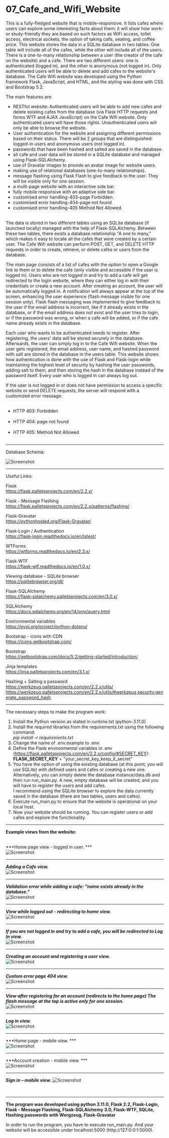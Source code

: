 # 07_Cafe_and_Wifi_Website

This is a fully-fledged website that is mobile-responsive. It lists cafes where users can explore some interesting facts about them; it will show how work- or study-friendly they are based on such factors as WiFi access, toilet access, electrical sockets, the option of taking calls, seating, and coffee price. This website stores the data in a SQLite database in two tables. One table will include all of the cafes, while the other will include all of the users. There is a one-to-many relationship between a user (the creator of the cafe on the website) and a cafe. There are two different users: one is authenticated (logged in), and the other is anonymous (not logged in). Only authenticated users will be able to delete and add cafes to the website's database. The Cafe Wifi website was developed using the Python framework Flask, JavaScript, and HTML, and the styling was done with CSS and Bootstrap 5.2.</br>

The main features are:</br>
- RESTful website: Authenticated users will be able to add new cafes and delete existing cafes from the database (via Flask HTTP requests and forms WTF and AJAX JavaScript) on the Cafe Wifi website. Only authenticated users will have those rights. Unauthenticated users will only be able to browse the website. </br>
- User authentication for the website and assigning different permissions based on their status. There will be 2 groups that are distinguished: logged-in users and anonymous users (not logged in). </br>
- passwords that have been hashed and salted are saved in the database.</br>
- all cafe and user data will be stored in a SQLite database and managed using Flask-SQLAlchemy.</br>
- use of Gravatar images to provide an avatar image for website users.</br>
- making use of relational databases (one-to-many relationships). </br>
- message flashing using Flask Flash to give feedback to the user. They will be visible only for one session. </br>
- a multi-page website with an interactive side bar. </br>
- fully mobile responsive with an adaptive side bar.</br>
- customised error handling-403-page Forbidden.</br>
- customised error handling-404-page not found.</br>
- customised error handling-405 Method Not Allowed.</br> 


The data is stored in two different tables using an SQLite database (if launched locally) managed with the help of Flask-SQLAlchemy. Between these two tables, there exists a database relationship "A one to many," which makes it easy to locate all the cafes that were created by a certain user. The Cafe Wifi website can perform POST, GET, and DELETE HTTP requests in order to create, retrieve, or delete cafes or users from the database.

 
The main page consists of a list of cafes with the option to open a Google link to them or to delete the cafe (only visible and accessible if the user is logged in). Users who are not logged in and try to add a cafe will get redirected to the login website, where they can either log in with their credentials or create a new account. After creating an account, the user will be automatically logged in. A notification will always appear at the top of the screen, enhancing the user experience (flash message visible for one session only). Flask flash messaging was implemented to give feedback to the user if the email address is incorrect, like if it already exists in the database, or if the email address does not exist and the user tries to login, or if the password was wrong, or when a cafe will be added, or if the cafe name already exists in the database.


Each user who wants to be authenticated needs to register. After registering, the users' data will be stored securely in the database. Afterwards, the user can simply log in to the Cafe Wifi website.
When the user gets registered, the email address, user name, and hashed password with salt are stored in the database in the users table. This website shows how authentication is done with the use of Flask and Flask-login while maintaining the highest level of security by hashing the user passwords, adding salt to them, and then storing the hash in the database instead of the password itself. Every user who is logged in can always log out.


If the user is not logged in or does not have permission to access a specific website or send DELETE requests, the server will respond with a customized error message:</br> 
- HTTP 403: Forbidden</br> 
- HTTP 404: page not found</br> 
- HTTP 405: Method Not Allowed</br> 


---

Database Schema:</br>

![Screenshot](docs/img/databse_schema.png)</br>

---

Useful Links:

Flask</br>
https://flask.palletsprojects.com/en/2.2.x/</br>

Flask - Message Flashing</br>
https://flask.palletsprojects.com/en/2.2.x/patterns/flashing/</br>

Flask-Gravatar</br>
https://pythonhosted.org/Flask-Gravatar/</br>

Flask-Login / Authentication</br>
https://flask-login.readthedocs.io/en/latest/</br>

WTForms</br>
https://wtforms.readthedocs.io/en/2.3.x/</br>

Flask-WTF</br>
https://flask-wtf.readthedocs.io/en/1.0.x/</br>

Viewing database - SQLite browser </br>
https://sqlitebrowser.org/dl/ </br>

Flask-SQLAlchemy</br>
https://flask-sqlalchemy.palletsprojects.com/en/3.0.x/</br>

SQLAlchemy</br>
https://docs.sqlalchemy.org/en/14/orm/query.html </br>

Environmental variables</br>
https://pypi.org/project/python-dotenv/</br>

Bootstrap - icons with CDN</br>
https://icons.getbootstrap.com/</br>

Bootstrap</br>
https://getbootstrap.com/docs/5.2/getting-started/introduction/</br>

Jinja templates</br>
https://jinja.palletsprojects.com/en/3.1.x/</br>

Hashing + Salting a password</br>
https://werkzeug.palletsprojects.com/en/2.2.x/utils/</br>
https://werkzeug.palletsprojects.com/en/2.2.x/utils/#werkzeug.security.generate_password_hash</br>


---

The necessary steps to make the program work:</br>
1. Install the Python version as stated in runtime.txt (python-3.11.0)</br>
2. Install the required libraries from the requirements.txt using the following command: </br>
*pip install -r requirements.txt*</br>
3. Change the name of .env.example to .env.</br>
4. Define the Flask environmental variables in .env (https://flask.palletsprojects.com/en/2.2.x/config/#SECRET_KEY):</br>
**FLASK_SECRET_KEY** = "your_secret_key_keep_it_secret"</br>
5. You have the option of using the existing database (at this point, you will use SQLite) with defined users and cafes or creating a new one.</br>
Alternatively, you can simply delete the database instance/data.db and then run run_main.py.
A new, empty database will be created, and you will have to register the users and add cafes.</br>
I recommend using the SQLite browser to explore the data currently saved in the database (there are two tables, users and cafes).</br>
6. Execute run_main.py to ensure that the website is operational on your local host.</br>
7. Now your website should be running. You can register users or add cafes and explore the functionality.</br>

---

**Example views from the website:**</br>
</br>

***Home page view - logged in user. ***</br>
![Screenshot](docs/img/image1.png)</br>

---

***Adding a Cafe view.***</br>
![Screenshot](docs/img/image2.png)</br>

---

***Validation error while adding a cafe: "name exists already in the database."***</br>
![Screenshot](docs/img/image3.png)</br>

---

***View while logged out - redirecting to home view.***</br>
![Screenshot](docs/img/image4.png)</br>

---

***If you are not logged in and try to add a cafe, you will be redirected to Log In view.*** </br>
![Screenshot](docs/img/image5.png)</br>

---

***Creating an account and registering a user view.***</br>
![Screenshot](docs/img/image6.png)</br>

---

***Custom error page 404 view.***</br>
![Screenshot](docs/img/image7.png)</br>

---

***View after registering for an account (redirects to the home page) The flash message at the top is active only for one session.***</br>
![Screenshot](docs/img/image8.png)</br>

---
 
***Log in view.***</br>
![Screenshot](docs/img/image9.png)</br>

---

***Home page - mobile view. ***</br>
![Screenshot](docs/img/image10-mobile.png)</br>

---

***Account creation - mobile view. ***</br>
![Screenshot](docs/img/image11-mobile.png)</br>

---

***Sign in – mobile view.***
![Screenshot](docs/img/image12-mobile.png)</br>


</br>

---

**The program was developed using python 3.11.0, Flask 2.2, Flask-Login, Flask - Message Flashing, Flask-SQLAlchemy 3.0, Flask-WTF, SQLite, Hashing passwords with Wergzeug, Flask-Gravatar**

In order to run the program, you have to execute run_main.py.
And your website will be accessible under localhost:5000 (http://127:0:0:1:5000).
